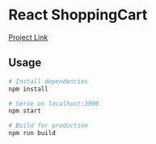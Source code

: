 # React ShoppingCart

[Project Link](https://react-shoppingcart-app.herokuapp.com/)

## Usage

```bash
# Install dependencies
npm install

# Serve on localhost:3000
npm start

# Build for production
npm run build
```

